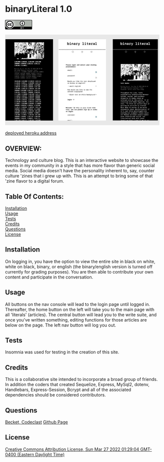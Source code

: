 # binaryLiteral 1.0
  ![Creative Commons Attribution License, Sun Mar 27 2022 01:29:04 GMT-0400 (Eastern Daylight Time)](./assets/img/readme/cc-by.png)

  ![binaryLiteral screenshot](./assets/img/readme/blreadme.jpg)

  [deployed heroku address](https://binaryliteral.herokuapp.com/)

  ## OVERVIEW:
   Technology and culture blog. This is an interactive website to showcase the events in my community in a style that has more flavor than generic social media. Social media doesn't have the personality inherent to, say, counter culture 'zines that i grew up with. This is an attempt to bring some of that 'zine flavor to a digital forum.

  ## Table Of Contents:
  [Installation](README.md#installation)<br>
  [Usage](README.md#usage)<br>
  [Tests](README.md#tests)<br>
  [Credits](README.md#credits)<br>
  [Questions](README.md#questions)<br>
  [License](README.md#license)<br>

  ## Installation
  On logging in, you have the option to view the entire site in black on white, white on black, binary, or english (the binary/english version is turned off currently for grading purposes). You are then able to contribute your own content and participate in the conversation.

  ## Usage
  All buttons on the nav console will lead to the login page until logged in. Thereafter, the home button on the left will take you to the main page with all 'literals' (articles). The central button will lead you to the write suite, and once you've written something, editing functions for those articles are below on the page. The left nav button will log you out.

  ## Tests
  Insomnia was used for testing in the creation of this site. 

  ## Credits
  This is a collaborative site intended to incorporate a broad group of friends. In addition the coders that created Sequelize, Express, MySql2, dotenv, Handlebars, Express-Session, Bcrypt and all of the associated dependencies should be considered contributors.

  ## Questions
  [Becket, Codeclast](becketbowes@gmail.com)
  [Github Page](http://www.github.com/becketbowes)

  ## License
  [Creative Commons Attribution License, Sun Mar 27 2022 01:29:04 GMT-0400 (Eastern Daylight Time)](https://creativecommons.org/licenses/by/4.0/legalcode)

